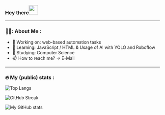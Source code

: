 ### Hey there<img src="https://media.giphy.com/media/hvRJCLFzcasrR4ia7z/giphy.gif" width="30px"/>

---

### 👨‍💻: About Me :

- 🔭 Working on: web-based automation tasks
- 🌱 Learning: JavaScript / HTML & Usage of AI with YOLO and Roboflow
- 🏫 Studying: Computer Science
- 📫 How to reach me? -> E-Mail

---

### 🔥 My (public) stats :
![Top Langs](https://github-readme-stats.vercel.app/api/top-langs/?username=b267a&show_icons=true&theme=highcontrast)

![GitHub Streak](https://github-readme-streak-stats.herokuapp.com?user=b267a%20&theme=highcontrast)

![My GitHub stats](https://github-readme-stats.vercel.app/api?username=b267a&show_icons=true&theme=highcontrast)
